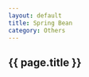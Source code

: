 ```yaml
---
layout: default
title: Spring Bean
category: Others
---
```

<h2 class="text-color"><i class="fas fa-feather margin-right-07"></i>{{ page.title }}</h2>

